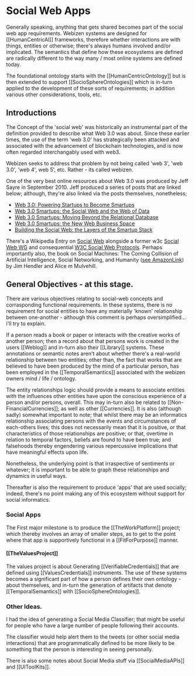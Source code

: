 # Social Web Apps

Generally speaking, anything that gets shared becomes part of the social web app requirements. Webizen systems are designed for [[HumanCentricAI]] frameworks, therefore whether interactions are with things, entities or otherwise; there's always humans involved and/or implicated.   The semantics that define how these ecosystems are defined are radically different to the way many / most online systems are defined today.

The foundational ontology starts with the [[HumanCentricOntology]] but is then extended to support [[SocioSphereOntologies]] which is in-turn applied to the development of these sorts of requirements; in addition various other considerations, tools, etc.  

## Introductions

The Concept of the 'social web' was historically an instrumental part of the definition provided to describe what Web 3.0 was about.  Since these earlier times, the use of the term 'web 3.0' has strategically been attacked and associated with the advancement of blockchain technologies, and is now often regarded interchangably used with web3.

Webizen seeks to address that problem by not being called 'web 3', 'web 3.0', 'web 4', web 5', etc.  Rather - its called webizen. 

One of the very best online resources about Web 3.0 was produced by Jeff Sayre in September 2010.  Jeff produced a series of posts that are linked below; although, they're also linked via the posts themselves, nonetheless;
- [Web 3.0: Powering Startups to Become Smartups](http://jeffsayre.com/2010/09/13/web-3-0-powering-startups-to-become-smartups/)
- [Web 3.0 Smartups: the Social Web and the Web of Data](http://jeffsayre.com/2010/09/15/web-3-0-smartups-the-social-web-and-the-web-of-data/)
- [Web 3.0 Smartups: Moving Beyond the Relational Database](http://jeffsayre.com/2010/09/17/web-3-0-smartups-moving-beyond-the-relational-database/)
- [Web 3.0 Smartups: the New Web Business Space](http://jeffsayre.com/2010/09/21/web-3-0-smartups-the-new-web-business-space/)
- [Building the Social Web: the Layers of the Smartup Stack](http://jeffsayre.com/2011/08/24/building-the-social-web-the-layers-of-the-smartup-stack/)

There's a Wikipedia Entry on [Social Web](https://en.wikipedia.org/wiki/Social_web) alongside a former w3c [Social Web WG](https://www.w3.org/wiki/Socialwg) and consequential [W3C Social Web Protocols](https://www.w3.org/TR/social-web-protocols/).   Perhaps importantly also, the book on Social Machines: The Coming Collision of Artificial Intelligence, Social Networking, and Humanity ([see AmazonLink](https://www.amazon.com/Social-Machines-Artificial-Intelligence-Networking/dp/148421157X)) by Jim Hendler and Alice m Mulvehill.

## General Objectives - at this stage.

There are various objectives relating to social-web concepts and corrasponding functional requirements.  In these systems, there is no requirement for social entities to have any materially 'known' relationship between one-another - although this comment is perhaps oversimplified...  i'll try to explain.

If a person reads a book or paper or interacts with the creative works of another person; then a record about that persons work is created in the users [[Weblog]] and in-turn also their [[Library]] systems.  These annotations or semantic notes aren't about whether there's a real-world relationship between two entities; other than, the fact that works that are believed to have been produced by the mind of a particular person, has been employed in the [[TemporalSemantics]] associated with the webizen owners mind / life / ontology. 

The entity relationships logic should provide a means to associate entities with the influences other entities have upon the conscious experience of a person and/or persons, overall.  This may in-turn also be related to [[Non-FinancialCurrencies]]; as well as other [[Currencies]].   It is also (although sadly) somewhat important to note; that whilst there may be an informatics relationship associating persons with the events and circumstances of each-others lives; this does not necessarily mean that it is positive, or that characteristics of those relationships are positive; or that, overtime in relation to temporal factors, beliefs are found to have been true; and falsehoods thereby engendering various repercussive implications that have meaningful effects upon life.

Nonetheless, the underlying point is that irraspective of sentiments or whatever; it is important to be able to graph these relationships and dynamics in useful ways. 

Thereafter is also the requirement to produce 'apps' that are used socially; indeed, there's no point making any of this ecosystem without support for social informatics.

### Social Apps

The First major milestone is to produce the [[TheWorkPlatform]] project; which thereby involves an array of smaller steps, as to get to the point where that app is supportively functional in a [[FitForPurpose]] manner. 

#### [[TheValuesProject]]

The values project is about Generating [[VerifiableCredentials]] that are defined using [[ValuesCredentials]] instruments.  The use of these systems becomes a significant part of how a person defines their own ontology - about themselves, and in-turn the generation of artifacts that denote [[TemporalSemantics]] with [[SocioSphereOntologies]].




### Other Ideas.

I had the idea of generating a Social Media Classifier; that might be useful for people who have a large number of people following their accounts.  

The classifier would help alert them to the tweets (or other social media interactions) that are programmatically defined to be more likely to be something that the person is interesting in seeing personally. 

There is also some notes about Social Media stuff via [[SocialMediaAPIs]] and [[UIToolKits]].